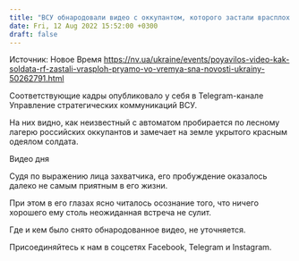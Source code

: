 ```yaml
---
title: "ВСУ обнародовали видео с оккупантом, которого застали врасплох во время сна — видео"
date: Fri, 12 Aug 2022 15:52:00 +0300
draft: false
---
```

Источник: Новое Время https://nv.ua/ukraine/events/poyavilos-video-kak-soldata-rf-zastali-vrasploh-pryamo-vo-vremya-sna-novosti-ukrainy-50262791.html


Соответствующие кадры опубликовало у себя в Telegram-канале Управление стратегических коммуникаций ВСУ.

На них видно, как неизвестный с автоматом пробирается по лесному лагерю российских оккупантов и замечает на земле укрытого красным одеялом солдата.

 Видео дня  

Судя по выражению лица захватчика, его пробуждение оказалось далеко не самым приятным в его жизни.

При этом в его глазах ясно читалось осознание того, что ничего хорошего ему столь неожиданная встреча не сулит.

Где и кем было снято обнародованное видео, не уточняется.

Присоединяйтесь к нам в соцсетях Facebook, Telegram и Instagram.
